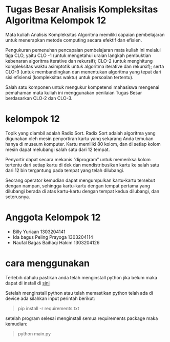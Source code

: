 # Tugas Besar Analisis Kompleksitas Algoritma Kelompok 12
Mata kuliah Analisis Kompleksitas Algoritma memiliki capaian pembelajaran untuk menerapkan metode
computing secara efektif dan efisien. 

Pengukuran pemenuhan pencapaian pembelajaran mata kuliah ini melalui
tiga CLO, yaitu CLO -1 (untuk mengetahui uraian langkah pembuktian kebenaran algoritma iterative dan
rekursif); CLO-2 (untuk menghitung kompleksitas waktu asimptotik untuk algoritma iterative dan rekursif); serta
CLO-3 (untuk membandingkan dan menentukan algoritma yang tepat dari sisi efisiensi (kompleksitas waktu)
untuk persoalan tertentu). 

Salah satu komponen untuk mengukur kompetensi mahasiswa mengenai
pemahaman mata kuliah ini menggunakan penilaian Tugas Besar berdasarkan CLO-2 dan CLO-3.
# kelompok 12
Topik yang diambil adalah Radix Sort. Radix Sort adalah algoritma yang digunakan oleh mesin penyortiran kartu yang sekarang Anda temukan hanya di museum komputer. Kartu memiliki 80 kolom, dan di setiap kolom mesin dapat melubangi salah satu dari 12 tempat. 

Penyortir dapat secara mekanis “diprogram” untuk memeriksa kolom tertentu dari setiap kartu di dek dan mendistribusikan kartu ke salah satu dari 12 bin tergantung pada tempat yang telah dilubangi. 

Seorang operator kemudian dapat mengumpulkan kartu-kartu tersebut dengan nampan, sehingga kartu-kartu dengan tempat pertama yang dilubangi berada di atas kartu-kartu dengan tempat kedua dilubangi, dan seterusnya.
# Anggota Kelompok 12
* Billy Yuriaan 1303204141
* Ida bagus Peling Prayoga 1303204114
* Naufal Bagas Baihaqi Hakim 1303204126
# cara menggunakan
Terlebih dahulu pastikan anda telah menginstall python jika belum maka dapat di install di [sini](https://www.python.org/downloads/)

Setelah menginstall python atau telah memastikan python telah ada di device ada silahkan input perintah berikut:

>  pip install -r requirements.txt


setelah program selesai menginstall semua requirements package maka kemudian:
>  python main.py
